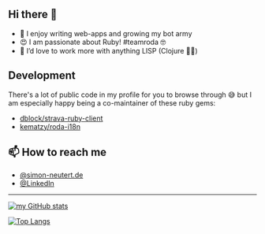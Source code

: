 ## Hi there 👋

- 🔭 I enjoy writing web-apps and growing my bot army
- 😍 I am passionate about Ruby! #teamroda 🤓
- 🌱 I’d love to work more with anything LISP (Clojure 🤙🥰)

## Development

There's a lot of public code in my profile for you to browse through 😅 but I am especially happy being a co-maintainer of these ruby gems:  

- [dblock/strava-ruby-client](https://github.com/dblock/strava-ruby-client)
- [kematzy/roda-i18n](https://github.com/kematzy/roda-i18n)

## 📫 How to reach me

- [@simon-neutert.de](https://www.simon-neutert.de)
- [@LinkedIn](https://www.linkedin.com/in/simon-neutert/)

---

[![my GitHub stats](https://github-readme-stats.vercel.app/api?username=simonneutert&show_icons=true&include_all_commits=true)](https://github.com/anuraghazra/github-readme-stats)

[![Top Langs](https://github-readme-stats.vercel.app/api/top-langs/?username=simonneutert&hide=jupyter%20notebook,html,css,sass,php&layout=compact)](https://github.com/anuraghazra/github-readme-stats)
